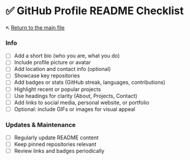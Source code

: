 # ✅ GitHub Profile README Checklist

↖️ [Return to the main file](../README.md)

### Info

- [ ] Add a short bio (who you are, what you do)
- [ ] Include profile picture or avatar
- [ ] Add location and contact info (optional)
- [ ] Showcase key repositories
- [ ] Add badges or stats (GitHub streak, languages, contributions)
- [ ] Highlight recent or popular projects
- [ ] Use headings for clarity (About, Projects, Contact)
- [ ] Add links to social media, personal website, or portfolio
- [ ] Optional: include GIFs or images for visual appeal

### Updates & Maintenance

- [ ] Regularly update README content
- [ ] Keep pinned repositories relevant
- [ ] Review links and badges periodically